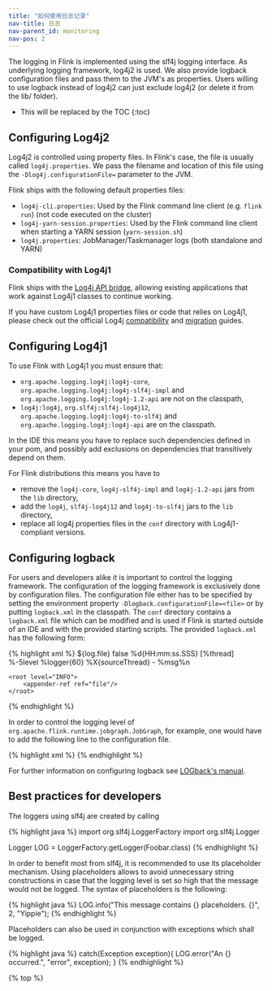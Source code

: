 ```yaml
---
title: "如何使用日志记录"
nav-title: 日志
nav-parent_id: monitoring
nav-pos: 2
---
```

<!--
Licensed to the Apache Software Foundation (ASF) under one
or more contributor license agreements.  See the NOTICE file
distributed with this work for additional information
regarding copyright ownership.  The ASF licenses this file
to you under the Apache License, Version 2.0 (the
"License"); you may not use this file except in compliance
with the License.  You may obtain a copy of the License at

  http://www.apache.org/licenses/LICENSE-2.0

Unless required by applicable law or agreed to in writing,
software distributed under the License is distributed on an
"AS IS" BASIS, WITHOUT WARRANTIES OR CONDITIONS OF ANY
KIND, either express or implied.  See the License for the
specific language governing permissions and limitations
under the License.
-->

The logging in Flink is implemented using the slf4j logging interface. As underlying logging framework, log4j2 is used. We also provide logback configuration files and pass them to the JVM's as properties. Users willing to use logback instead of log4j2 can just exclude log4j2 (or delete it from the lib/ folder).

* This will be replaced by the TOC
{:toc}

## Configuring Log4j2

Log4j2 is controlled using property files. In Flink's case, the file is usually called `log4j.properties`. We pass the filename and location of this file using the `-Dlog4j.configurationFile=` parameter to the JVM.

Flink ships with the following default properties files:

- `log4j-cli.properties`: Used by the Flink command line client (e.g. `flink run`) (not code executed on the cluster)
- `log4j-yarn-session.properties`: Used by the Flink command line client when starting a YARN session (`yarn-session.sh`)
- `log4j.properties`: JobManager/Taskmanager logs (both standalone and YARN)

### Compatibility with Log4j1

Flink ships with the [Log4j API bridge](https://logging.apache.org/log4j/log4j-2.2/log4j-1.2-api/index.html), allowing existing applications that work against Log4j1 classes to continue working.

If you have custom Log4j1 properties files or code that relies on Log4j1, please check out the official Log4j [compatibility](https://logging.apache.org/log4j/2.x/manual/compatibility.html) and [migration](https://logging.apache.org/log4j/2.x/manual/migration.html) guides.

## Configuring Log4j1

To use Flink with Log4j1 you must ensure that:
- `org.apache.logging.log4j:log4j-core`, `org.apache.logging.log4j:log4j-slf4j-impl` and `org.apache.logging.log4j:log4j-1.2-api` are not on the classpath,
- `log4j:log4j`, `org.slf4j:slf4j-log4j12`, `org.apache.logging.log4j:log4j-to-slf4j` and `org.apache.logging.log4j:log4j-api` are on the classpath.

In the IDE this means you have to replace such dependencies defined in your pom, and possibly add exclusions on dependencies that transitively depend on them.

For Flink distributions this means you have to
- remove the `log4j-core`, `log4j-slf4j-impl` and `log4j-1.2-api` jars from the `lib` directory,
- add the `log4j`, `slf4j-log4j12` and `log4j-to-slf4j` jars to the `lib` directory,
- replace all log4j properties files in the `conf` directory with Log4j1-compliant versions.

## Configuring logback

For users and developers alike it is important to control the logging framework.
The configuration of the logging framework is exclusively done by configuration files.
The configuration file either has to be specified by setting the environment property `-Dlogback.configurationFile=<file>` or by putting `logback.xml` in the classpath.
The `conf` directory contains a `logback.xml` file which can be modified and is used if Flink is started outside of an IDE and with the provided starting scripts.
The provided `logback.xml` has the following form:

{% highlight xml %}
<configuration>
    <appender name="file" class="ch.qos.logback.core.FileAppender">
        <file>${log.file}</file>
        <append>false</append>
        <encoder>
            <pattern>%d{HH:mm:ss.SSS} [%thread] %-5level %logger{60} %X{sourceThread} - %msg%n</pattern>
        </encoder>
    </appender>

    <root level="INFO">
        <appender-ref ref="file"/>
    </root>
</configuration>
{% endhighlight %}

In order to control the logging level of `org.apache.flink.runtime.jobgraph.JobGraph`, for example, one would have to add the following line to the configuration file.

{% highlight xml %}
<logger name="org.apache.flink.runtime.jobgraph.JobGraph" level="DEBUG"/>
{% endhighlight %}

For further information on configuring logback see [LOGback's manual](http://logback.qos.ch/manual/configuration.html).

## Best practices for developers

The loggers using slf4j are created by calling

{% highlight java %}
import org.slf4j.LoggerFactory
import org.slf4j.Logger

Logger LOG = LoggerFactory.getLogger(Foobar.class)
{% endhighlight %}

In order to benefit most from slf4j, it is recommended to use its placeholder mechanism.
Using placeholders allows to avoid unnecessary string constructions in case that the logging level is set so high that the message would not be logged.
The syntax of placeholders is the following:

{% highlight java %}
LOG.info("This message contains {} placeholders. {}", 2, "Yippie");
{% endhighlight %}

Placeholders can also be used in conjunction with exceptions which shall be logged.

{% highlight java %}
catch(Exception exception){
	LOG.error("An {} occurred.", "error", exception);
}
{% endhighlight %}

{% top %}
